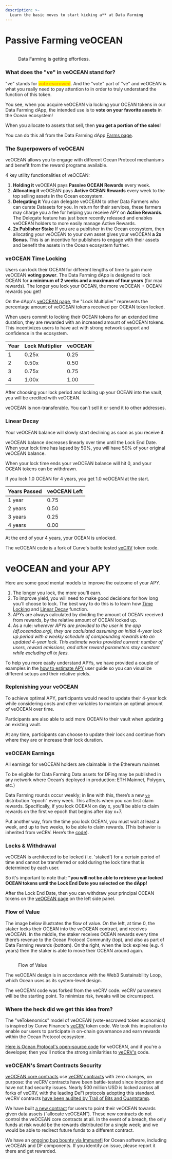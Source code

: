 ```yaml
---
description: >-
  Learn the basic moves to start kicking a** at Data Farming
---
```


# Passive Farming veOCEAN

<figure><img src="../.gitbook/assets/gif/neo-blocking.gif" alt=""><figcaption><p>Data Farming is getting effortless.</p></figcaption></figure>

### What does the "ve" in veOCEAN stand for?

"ve" stands for <mark style="color:orange;">**vote escrowed**</mark>. And the "vote" part of "ve" and veOCEAN is what you really need to pay attention to in order to truly understand the function of this token.

You see, when you acquire veOCEAN via locking your OCEAN tokens in our Data Farming dApp, the intended use is to **vote on your favorite assets** in the Ocean ecosystem!

When you allocate to assets that sell, then **you get a portion of the sales**!

You can do this all from the Data Farming dApp [Farms page](https://df.oceandao.org/volume-df).

### The Superpowers of veOCEAN

veOCEAN allows you to engage with different Ocean Protocol mechanisms and benefit from the reward programs available.

4 key utility functionalities of veOCEAN:

1. **Holding it** veOCEAN pays **Passive OCEAN Rewards** every week.
2. **Allocating it** veOCEAN pays **Active OCEAN Rewards** every week to the top selling assets in the Ocean ecosystem.
3. **Delegating it** You can delegate veOCEAN to other Data Farmers who can curate Datasets for you. In return for their services, these farmers may charge you a fee for helping you receive APY on **Active Rewards**. The Delegate feature has just been recently released and enables veOCEAN holders to more easily manage Active Rewards.
4. **2x Publisher Stake** If you are a publisher in the Ocean ecosystem, then allocating your veOCEAN to your own asset gives your veOCEAN **a 2x Bonus**. This is an incentive for publishers to engage with their assets and benefit the assets in the Ocean ecosystem further.

### veOCEAN Time Locking

Users can lock their OCEAN for different lengths of time to gain more veOCEAN **voting power**. The Data Farming dApp is designed to lock OCEAN for **a minimum of 2 weeks and a maximum of four years** (for max rewards). The longer you lock your OCEAN, the more veOCEAN + OCEAN rewards you get!

On the dApp's [veOCEAN page](https://df.oceandao.org/veocean), the "Lock Multiplier" represents the percentage amount of veOCEAN tokens received per OCEAN token locked.

When users commit to locking their OCEAN tokens for an extended time duration, they are rewarded with an increased amount of veOCEAN tokens. This incentivizes users to have act with strong network support and confidence in the ecosystem.

| Year | Lock Multiplier | veOCEAN |
| ---- | --------------- | ------- |
| 1    | 0.25x           | 0.25    |
| 2    | 0.50x           | 0.50    |
| 3    | 0.75x           | 0.75    |
| 4    | 1.00x           | 1.00    |

After choosing your lock period and locking up your OCEAN into the vault, you will be credited with veOCEAN.

veOCEAN is non-transferable. You can’t sell it or send it to other addresses.

### Linear Decay

Your veOCEAN balance will slowly start declining as soon as you receive it.

veOCEAN balance decreases linearly over time until the Lock End Date. When your lock time has lapsed by 50%, you will have 50% of your original veOCEAN balance.

When your lock time ends your veOCEAN balance will hit 0, and your OCEAN tokens can be withdrawn.

If you lock 1.0 OCEAN for 4 years, you get 1.0 veOCEAN at the start.

| Years Passed | veOCEAN Left |
| ------------ | ------------ |
| 1 year       | 0.75         |
| 2 years      | 0.50         |
| 3 years      | 0.25         |
| 4 years      | 0.00         |

At the end of your 4 years, your OCEAN is unlocked.

The veOCEAN code is a fork of Curve's battle tested [veCRV](https://curve.readthedocs.io/dao-vecrv.html) token code.

# veOCEAN and your APY

Here are some good mental models to improve the outcome of your APY.
1. The longer you lock, the more you'll earn.
1. To improve yield, you will need to make good decisions for how long you'll choose to lock. The best way to do this is to learn how [Time Locking](#veocean-time-locking) and [Linear Decay](#linear-decay) function.
1. APYs are always calculated by dividing the amount of OCEAN received from rewards, by the relative amount of OCEAN locked up.
1. As a rule: _wherever APYs are provided to the user in the app (df.oceandao.org), they are caclulated assuming an initial 4-year lock up period with a weekly schedule of compounding rewards into an updated 4-year lock. This estimate works provided current: number of users, reward emissions, and other reward parameters stay constant while excluding all tx fees._

To help you more easily understand APYs, we have provided a couple of examples in the [how to estimate APY](../user-guides/data-farming/how-to-estimate-apy.md) user guide so you can visualize different setups and their relative yields.

### Replenishing your veOCEAN

To achieve optimal APY, participants would need to update their 4-year lock while considering costs and other variables to maintain an optimal amount of veOCEAN over time.

Participants are also able to add more OCEAN to their vault when updating an existing vault.

At any time, participants can choose to update their lock and continue from where they are or increase their lock duration.

### veOCEAN Earnings

All earnings for veOCEAN holders are claimable in the Ethereum mainnet.  

To be eligible for Data Farming Data assets for DFing may be published in any network where Ocean’s deployed in production: ETH Mainnet, Polygon, etc.)

Data Farming rounds occur weekly; in line with this, there’s a new [`ve`](https://github.com/oceanprotocol/df-py/tree/main/contracts/ve) distribution “epoch” every week. This affects when you can first claim rewards. Specifically, if you lock OCEAN on day x, you’ll be able to claim rewards on the first ve epoch that begins after day x+7.  

Put another way, from the time you lock OCEAN, you must wait at least a week, and up to two weeks, to be able to claim rewards. (This behavior is inherited from veCRV. Here’s the [code](https://github.com/oceanprotocol/df-py/tree/main/contracts/ve)).  

### Locks & Withdrawal

veOCEAN is architected to be locked (i.e. 'staked') for a certain period of time and cannot be transferred or sold during the lock time that is determined by each user.

So it's important to note that: **"you will not be able to retrieve your locked OCEAN tokens until the Lock End Date you selected on the dApp!**

After the Lock End Date, then you can withdraw your principal OCEAN tokens on the [veOCEAN page](https://df.oceandao.org/veocean) on the left side panel.

### Flow of Value

The image below illustrates the flow of value. On the left, at time 0, the staker locks their OCEAN into the veOCEAN contract, and receives veOCEAN. In the middle, the staker receives OCEAN rewards every time there’s revenue to the Ocean Protocol Community (top), and also as part of Data Farming rewards (bottom). On the right, when the lock expires (e.g. 4 years) then the staker is able to move their OCEAN around again.

<figure><img src="../.gitbook/assets/rewards/flow_of_value.png" alt=""><figcaption><p>Flow of Value</p></figcaption></figure>

The veOCEAN design is in accordance with the Web3 Sustainability Loop, which Ocean uses as its system-level design.

The veOCEAN code was forked from the veCRV code. veCRV parameters will be the starting point. To minimize risk, tweaks will be circumspect.

### Where the heck did we get this idea from?

The "veTokenomics" model of veOCEAN (vote-escrowed token economics) is inspired by Curve Finance's [veCRV](https://curve.readthedocs.io/dao-fees.html) token code. We took this inspiration to enable our users to participate in on-chain governance and earn rewards within the Ocean Protocol ecosystem.

[Here is Ocean Protocol's open-source code](https://github.com/oceanprotocol/contracts/blob/main/contracts/ve/veFeeDistributor.vy#L240-L256) for veOCEAN, and if you're a developer, then you'll notice the strong similarities to [veCRV's](https://curve.readthedocs.io/dao-fees.html) code.

### veOCEAN's Smart Contracts Security

[veOCEAN core contracts](https://github.com/oceanprotocol/contracts/tree/main/contracts/ve) use [veCRV contracts](https://curve.readthedocs.io/dao-vecrv.html) with zero changes, on purpose: the veCRV contracts have been battle-tested since inception and have not had security issues. Nearly 500 million USD is locked across all forks of veCRV, with the leading DeFi protocols adopting this standard. veCRV contracts [have been audited by Trail of Bits and Quantstamp](https://github.com/curvefi/curve-dao-contracts#audits-and-security).

We have built [a new contract](https://github.com/oceanprotocol/contracts/blob/main/contracts/ve/veAllocate.sol) for users to point their veOCEAN towards given data assets (“allocate veOCEAN”). These new contracts do not control the veOCEAN core contracts at all. In the event of a breach, the only funds at risk would be the rewards distributed for a single week; and we would be able to redirect future funds to a different contract.

We have an [ongoing bug bounty via Immunefi](https://immunefi.com/bounty/oceanprotocol/) for Ocean software, including veOCEAN and DF components. If you identify an issue, please report it there and get rewarded.
